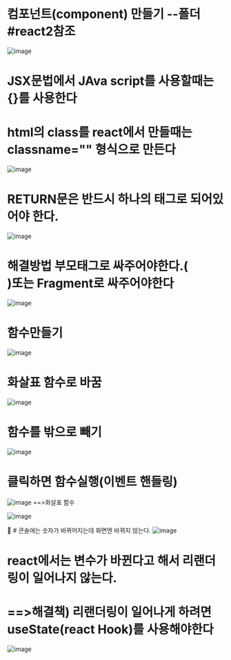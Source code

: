 
# 컴포넌트(component) 만들기 --폴더 #react2참조

![image](https://github.com/jaejae87/React_basic/assets/129706762/18f3becb-9472-439e-a68b-8d2ecbaacda1)

# JSX문법에서 JAva script를 사용할때는 {}를 사용한다
# html의 class를 react에서 만들때는 classname="" 형식으로 만든다

![image](https://github.com/jaejae87/React_basic/assets/129706762/c5360b38-f08a-4cfb-903b-440f31096044)

# RETURN문은 반드시 하나의 태그로 되어있어야 한다.

![image](https://github.com/jaejae87/React_basic/assets/129706762/0d54a9ea-6b12-42fc-8ff1-6291ab70abb3)

# 해결방법 부모태그로 싸주어야한다.(<div>)또는 Fragment로 싸주어야한다
![image](https://github.com/jaejae87/React_basic/assets/129706762/e3816e7a-e8bd-43e5-836a-6f6d5991fd43)

# 함수만들기
  
![image](https://github.com/jaejae87/React_basic/assets/129706762/f30b051c-cbe5-4a71-8cd5-451df3967de3)

# 화살표 함수로 바꿈
  
![image](https://github.com/jaejae87/React_basic/assets/129706762/ec29f2f3-fd4d-4290-ab64-fe4f3940c36a)

# 함수를 밖으로 빼기
  
![image](https://github.com/jaejae87/React_basic/assets/129706762/c60f0cdd-84ef-4905-b61c-0c56b134382f)

  
# 클릭하면 함수실행(이벤트 핸들링)
  
  ![image](https://github.com/jaejae87/React_basic/assets/129706762/4a106771-d805-4d66-baa6-f9aed50415ac)
  ==>화살표 함수

  ![image](https://github.com/jaejae87/React_basic/assets/129706762/a2ab0f13-9cdb-4dcc-b635-fec2c66fd319)

🚀 # 콘솔에는 숫자가 바뀌어지는데 화면엔 바뀌지 않는다. 
    ![image](https://github.com/jaejae87/React_basic/assets/129706762/c53379d7-a8c3-411c-989d-14dc849588a4)
  
  # react에서는 변수가 바뀐다고 해서 리랜더링이 일어나지 않는다.
  # ==>해결책) 리랜더링이 일어나게 하려면 useState(react Hook)를 사용해야한다
  
  ![image](https://github.com/jaejae87/React_basic/assets/129706762/7865c086-57ef-4284-96c8-223d330118e0)

  
